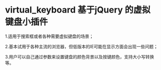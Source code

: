 # virtual_keyboard     基于jQuery 的虚拟键盘小插件

  1.适用于搜索框或者各种需要虚拟键盘的场景；

  2.基本试用于各种主流的浏览器，但低版本的IE可能在显示方面会出现一些问题；
  
  3.用户可以自己通过参数来设置键盘的颜色背景以及按键颜色，支持大小写转换等。
